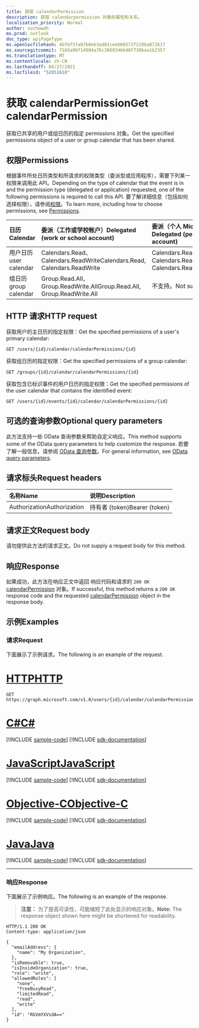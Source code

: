 ```yaml
---
title: 获取 calendarPermission
description: 获取 calendarpermission 对象的属性和关系。
localization_priority: Normal
author: sochowdh
ms.prod: outlook
doc_type: apiPageType
ms.openlocfilehash: 4bfbf5fa07b0eb3ad61ceeb60572f229ba872617
ms.sourcegitcommit: 71b5a96f14984a76c386934b648f730baa1b2357
ms.translationtype: MT
ms.contentlocale: zh-CN
ms.lasthandoff: 04/27/2021
ms.locfileid: "52051618"
---
```

# <a name="get-calendarpermission"></a><span data-ttu-id="b6157-103">获取 calendarPermission</span><span class="sxs-lookup"><span data-stu-id="b6157-103">Get calendarPermission</span></span>

<span data-ttu-id="b6157-104">获取已共享的用户或组日历的指定 permissions 对象。</span><span class="sxs-lookup"><span data-stu-id="b6157-104">Get the specified permissions object of a user or group calendar that has been shared.</span></span>

## <a name="permissions"></a><span data-ttu-id="b6157-105">权限</span><span class="sxs-lookup"><span data-stu-id="b6157-105">Permissions</span></span>

<span data-ttu-id="b6157-106">根据事件所处日历类型和所请求的权限类型（委派型或应用程序），需要下列某一权限来调用此 API。</span><span class="sxs-lookup"><span data-stu-id="b6157-106">Depending on the type of calendar that the event is in and the permission type (delegated or application) requested, one of the following permissions is required to call this API.</span></span> <span data-ttu-id="b6157-107">要了解详细信息（包括如何选择权限），请参阅[权限](/graph/permissions-reference)。</span><span class="sxs-lookup"><span data-stu-id="b6157-107">To learn more, including how to choose permissions, see [Permissions](/graph/permissions-reference).</span></span>

| <span data-ttu-id="b6157-108">日历</span><span class="sxs-lookup"><span data-stu-id="b6157-108">Calendar</span></span> | <span data-ttu-id="b6157-109">委派（工作或学校帐户）</span><span class="sxs-lookup"><span data-stu-id="b6157-109">Delegated (work or school account)</span></span> | <span data-ttu-id="b6157-110">委派（个人 Microsoft 帐户）</span><span class="sxs-lookup"><span data-stu-id="b6157-110">Delegated (personal Microsoft account)</span></span> | <span data-ttu-id="b6157-111">应用程序</span><span class="sxs-lookup"><span data-stu-id="b6157-111">Application</span></span> |
|:-----|:-----|:-----|:-----|
| <span data-ttu-id="b6157-112">用户日历</span><span class="sxs-lookup"><span data-stu-id="b6157-112">user calendar</span></span> | <span data-ttu-id="b6157-113">Calendars.Read、Calendars.ReadWrite</span><span class="sxs-lookup"><span data-stu-id="b6157-113">Calendars.Read, Calendars.ReadWrite</span></span> | <span data-ttu-id="b6157-114">Calendars.Read、Calendars.ReadWrite</span><span class="sxs-lookup"><span data-stu-id="b6157-114">Calendars.Read, Calendars.ReadWrite</span></span> | <span data-ttu-id="b6157-115">Calendars.Read、Calendars.ReadWrite</span><span class="sxs-lookup"><span data-stu-id="b6157-115">Calendars.Read, Calendars.ReadWrite</span></span> |
| <span data-ttu-id="b6157-116">组日历</span><span class="sxs-lookup"><span data-stu-id="b6157-116">group calendar</span></span> | <span data-ttu-id="b6157-117">Group.Read.All、Group.ReadWrite.All</span><span class="sxs-lookup"><span data-stu-id="b6157-117">Group.Read.All, Group.ReadWrite.All</span></span> | <span data-ttu-id="b6157-118">不支持。</span><span class="sxs-lookup"><span data-stu-id="b6157-118">Not supported.</span></span> | <span data-ttu-id="b6157-119">不支持。</span><span class="sxs-lookup"><span data-stu-id="b6157-119">Not supported.</span></span> |

## <a name="http-request"></a><span data-ttu-id="b6157-120">HTTP 请求</span><span class="sxs-lookup"><span data-stu-id="b6157-120">HTTP request</span></span>

<span data-ttu-id="b6157-121">获取用户的主日历的指定权限：</span><span class="sxs-lookup"><span data-stu-id="b6157-121">Get the specified permissions of a user's primary calendar:</span></span>
<!-- { "blockType": "ignored" } -->
```http
GET /users/{id}/calendar/calendarPermissions/{id}
```

<span data-ttu-id="b6157-122">获取组日历的指定权限：</span><span class="sxs-lookup"><span data-stu-id="b6157-122">Get the specified permissions of a group calendar:</span></span>
<!-- { "blockType": "ignored" } -->
```http
GET /groups/{id}/calendar/calendarPermissions/{id}
```

<span data-ttu-id="b6157-123">获取包含已标识事件的用户日历的指定权限：</span><span class="sxs-lookup"><span data-stu-id="b6157-123">Get the specified permissions of the user calendar that contains the identified event:</span></span>
<!-- { "blockType": "ignored" } -->
```http
GET /users/{id}/events/{id}/calendar/calendarPermissions/{id}
```

## <a name="optional-query-parameters"></a><span data-ttu-id="b6157-124">可选的查询参数</span><span class="sxs-lookup"><span data-stu-id="b6157-124">Optional query parameters</span></span>

<span data-ttu-id="b6157-125">此方法支持一些 OData 查询参数来帮助自定义响应。</span><span class="sxs-lookup"><span data-stu-id="b6157-125">This method supports some of the OData query parameters to help customize the response.</span></span> <span data-ttu-id="b6157-126">若要了解一般信息，请参阅 [OData 查询参数](/graph/query-parameters)。</span><span class="sxs-lookup"><span data-stu-id="b6157-126">For general information, see [OData query parameters](/graph/query-parameters).</span></span>

## <a name="request-headers"></a><span data-ttu-id="b6157-127">请求标头</span><span class="sxs-lookup"><span data-stu-id="b6157-127">Request headers</span></span>

| <span data-ttu-id="b6157-128">名称</span><span class="sxs-lookup"><span data-stu-id="b6157-128">Name</span></span>      |<span data-ttu-id="b6157-129">说明</span><span class="sxs-lookup"><span data-stu-id="b6157-129">Description</span></span>|
|:----------|:----------|
| <span data-ttu-id="b6157-130">Authorization</span><span class="sxs-lookup"><span data-stu-id="b6157-130">Authorization</span></span> | <span data-ttu-id="b6157-131">持有者 {token}</span><span class="sxs-lookup"><span data-stu-id="b6157-131">Bearer {token}</span></span> |

## <a name="request-body"></a><span data-ttu-id="b6157-132">请求正文</span><span class="sxs-lookup"><span data-stu-id="b6157-132">Request body</span></span>

<span data-ttu-id="b6157-133">请勿提供此方法的请求正文。</span><span class="sxs-lookup"><span data-stu-id="b6157-133">Do not supply a request body for this method.</span></span>

## <a name="response"></a><span data-ttu-id="b6157-134">响应</span><span class="sxs-lookup"><span data-stu-id="b6157-134">Response</span></span>

<span data-ttu-id="b6157-135">如果成功，此方法在响应正文中返回 响应代码和请求的 `200 OK` [calendarPermission](../resources/calendarpermission.md) 对象。</span><span class="sxs-lookup"><span data-stu-id="b6157-135">If successful, this method returns a `200 OK` response code and the requested [calendarPermission](../resources/calendarpermission.md) object in the response body.</span></span>

## <a name="examples"></a><span data-ttu-id="b6157-136">示例</span><span class="sxs-lookup"><span data-stu-id="b6157-136">Examples</span></span>

### <a name="request"></a><span data-ttu-id="b6157-137">请求</span><span class="sxs-lookup"><span data-stu-id="b6157-137">Request</span></span>

<span data-ttu-id="b6157-138">下面展示了示例请求。</span><span class="sxs-lookup"><span data-stu-id="b6157-138">The following is an example of the request.</span></span>


# <a name="http"></a>[<span data-ttu-id="b6157-139">HTTP</span><span class="sxs-lookup"><span data-stu-id="b6157-139">HTTP</span></span>](#tab/http)
<!-- {
  "blockType": "request",
  "name": "get_calendarpermission"
}-->

```msgraph-interactive
GET https://graph.microsoft.com/v1.0/users/{id}/calendar/calendarPermissions/{id}
```
# <a name="c"></a>[<span data-ttu-id="b6157-140">C#</span><span class="sxs-lookup"><span data-stu-id="b6157-140">C#</span></span>](#tab/csharp)
[!INCLUDE [sample-code](../includes/snippets/csharp/get-calendarpermission-csharp-snippets.md)]
[!INCLUDE [sdk-documentation](../includes/snippets/snippets-sdk-documentation-link.md)]

# <a name="javascript"></a>[<span data-ttu-id="b6157-141">JavaScript</span><span class="sxs-lookup"><span data-stu-id="b6157-141">JavaScript</span></span>](#tab/javascript)
[!INCLUDE [sample-code](../includes/snippets/javascript/get-calendarpermission-javascript-snippets.md)]
[!INCLUDE [sdk-documentation](../includes/snippets/snippets-sdk-documentation-link.md)]

# <a name="objective-c"></a>[<span data-ttu-id="b6157-142">Objective-C</span><span class="sxs-lookup"><span data-stu-id="b6157-142">Objective-C</span></span>](#tab/objc)
[!INCLUDE [sample-code](../includes/snippets/objc/get-calendarpermission-objc-snippets.md)]
[!INCLUDE [sdk-documentation](../includes/snippets/snippets-sdk-documentation-link.md)]

# <a name="java"></a>[<span data-ttu-id="b6157-143">Java</span><span class="sxs-lookup"><span data-stu-id="b6157-143">Java</span></span>](#tab/java)
[!INCLUDE [sample-code](../includes/snippets/java/get-calendarpermission-java-snippets.md)]
[!INCLUDE [sdk-documentation](../includes/snippets/snippets-sdk-documentation-link.md)]

---


### <a name="response"></a><span data-ttu-id="b6157-144">响应</span><span class="sxs-lookup"><span data-stu-id="b6157-144">Response</span></span>

<span data-ttu-id="b6157-145">下面展示了示例响应。</span><span class="sxs-lookup"><span data-stu-id="b6157-145">The following is an example of the response.</span></span>

> <span data-ttu-id="b6157-146">**注意：** 为了提高可读性，可能缩短了此处显示的响应对象。</span><span class="sxs-lookup"><span data-stu-id="b6157-146">**Note:** The response object shown here might be shortened for readability.</span></span>

<!-- {
  "blockType": "response",
  "truncated": true,
  "@odata.type": "microsoft.graph.calendarPermission"
} -->

```http
HTTP/1.1 200 OK
Content-type: application/json

{
  "emailAddress": {
    "name": "My Organization",
  },
  "isRemovable": true,
  "isInsideOrganization": true,
  "role": "write",
  "allowedRoles": [
    "none",
    "freeBusyRead",
    "limitedRead",
    "read",
    "write"
  ],
  "id": "RGVmYXVsdA=="
}
```

<!-- uuid: 16cd6b66-4b1a-43a1-adaf-3a886856ed98
2019-02-04 14:57:30 UTC -->
<!-- {
  "type": "#page.annotation",
  "description": "Get calendarPermission",
  "keywords": "",
  "section": "documentation",
  "tocPath": ""
}-->

